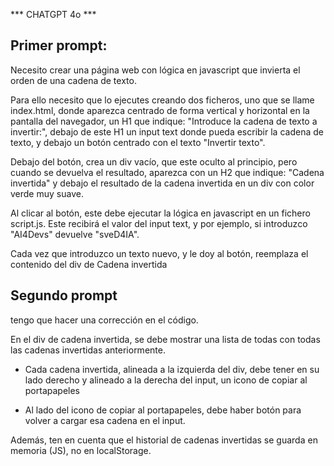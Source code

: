 *** CHATGPT 4o ***

Primer prompt: 
---------------------------------------------------

Necesito crear una página web con lógica en javascript que invierta el orden de una cadena de texto.

Para ello necesito que lo ejecutes creando dos ficheros, uno que se llame index.html, donde aparezca  centrado de forma vertical y horizontal en la pantalla del navegador, un H1 que indique: "Introduce la cadena de texto a invertir:", debajo de este H1 un input text donde pueda escribir la cadena de texto, y debajo un botón centrado con el texto "Invertir texto".

Debajo del botón, crea un div vacío, que este oculto al principio, pero cuando se devuelva el resultado, aparezca con un H2 que indique: "Cadena invertida" y debajo el resultado de la cadena invertida en un div con color verde muy suave.

Al clicar al botón, este debe ejecutar la lógica en javascript en un fichero script.js. Este recibirá el valor del input text, y por ejemplo, si introduzco "AI4Devs" devuelve "sveD4IA".

Cada vez que introduzco un texto nuevo, y le doy al botón, reemplaza el contenido del div de Cadena invertida



Segundo prompt
---------------------------------------------------

tengo que hacer una corrección en el código.

En el div de cadena invertida, se debe mostrar una lista de todas con todas las cadenas invertidas anteriormente.

* Cada cadena invertida, alineada a la izquierda del div, debe tener en su lado derecho y alineado a la derecha del input, un icono de copiar al portapapeles

* Al lado del icono de copiar al portapapeles, debe haber botón para volver a cargar esa cadena en el input.

Además, ten en cuenta que el historial de cadenas invertidas se guarda en memoria (JS), no en localStorage.
